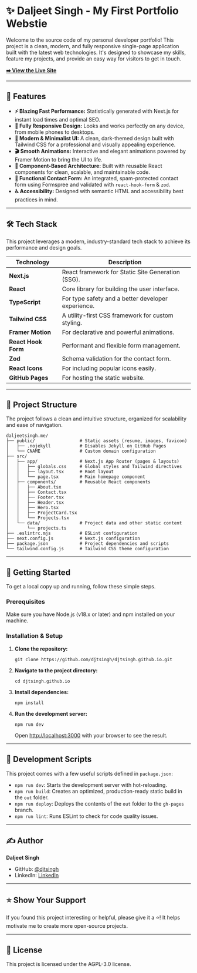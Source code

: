 <!DOCTYPE html>
<html lang="en">
<head>
    <meta charset="UTF-8">
  
</head>
<body>
    <main>
        <h1>✨ Daljeet Singh - My First Portfolio Webstie</h1>
        <p>Welcome to the source code of my personal developer portfolio! This project is a clean, modern, and fully responsive single-page application built with the latest web technologies. It's designed to showcase my skills, feature my projects, and provide an easy way for visitors to get in touch.</p>
        <p><a href="https://www.daljeetsingh.me/"><strong>➡️ View the Live Site</strong></a></p>
        <hr>
        <h2>🚀 Features</h2>
        <ul>
            <li><strong>⚡ Blazing Fast Performance:</strong> Statistically generated with Next.js for instant load times and optimal SEO.</li>
            <li><strong>📱 Fully Responsive Design:</strong> Looks and works perfectly on any device, from mobile phones to desktops.</li>
            <li><strong>🎨 Modern & Minimalist UI:</strong> A clean, dark-themed design built with Tailwind CSS for a professional and visually appealing experience.</li>
            <li><strong>🎬 Smooth Animations:</strong> Interactive and elegant animations powered by Framer Motion to bring the UI to life.</li>
            <li><strong>🧩 Component-Based Architecture:</strong> Built with reusable React components for clean, scalable, and maintainable code.</li>
            <li><strong>📝 Functional Contact Form:</strong> An integrated, spam-protected contact form using Formspree and validated with <code>react-hook-form</code> & <code>zod</code>.</li>
            <li><strong>♿ Accessibility:</strong> Designed with semantic HTML and accessibility best practices in mind.</li>
        </ul>
        <hr>
        <h2>🛠️ Tech Stack</h2>
        <p>This project leverages a modern, industry-standard tech stack to achieve its performance and design goals.</p>
        <table>
            <thead>
                <tr>
                    <th>Technology</th>
                    <th>Description</th>
                </tr>
            </thead>
            <tbody>
                <tr>
                    <td><strong>Next.js</strong></td>
                    <td>React framework for Static Site Generation (SSG).</td>
                </tr>
                <tr>
                    <td><strong>React</strong></td>
                    <td>Core library for building the user interface.</td>
                </tr>
                <tr>
                    <td><strong>TypeScript</strong></td>
                    <td>For type safety and a better developer experience.</td>
                </tr>
                <tr>
                    <td><strong>Tailwind CSS</strong></td>
                    <td>A utility-first CSS framework for custom styling.</td>
                </tr>
                <tr>
                    <td><strong>Framer Motion</strong></td>
                    <td>For declarative and powerful animations.</td>
                </tr>
                <tr>
                    <td><strong>React Hook Form</strong></td>
                    <td>Performant and flexible form management.</td>
                </tr>
                <tr>
                    <td><strong>Zod</strong></td>
                    <td>Schema validation for the contact form.</td>
                </tr>
                 <tr>
                    <td><strong>React Icons</strong></td>
                    <td>For including popular icons easily.</td>
                </tr>
                <tr>
                    <td><strong>GitHub Pages</strong></td>
                    <td>For hosting the static website.</td>
                </tr>
            </tbody>
        </table>
        <hr>
        <h2>📂 Project Structure</h2>
        <p>The project follows a clean and intuitive structure, organized for scalability and ease of navigation.</p>
        <pre><code>daljeetsingh.me/
├── public/                 # Static assets (resume, images, favicon)
│   ├── .nojekyll           # Disables Jekyll on GitHub Pages
│   └── CNAME               # Custom domain configuration
├── src/
│   ├── app/                # Next.js App Router (pages & layouts)
│   │   ├── globals.css     # Global styles and Tailwind directives
│   │   ├── layout.tsx      # Root layout
│   │   └── page.tsx        # Main homepage component
│   ├── components/         # Reusable React components
│   │   ├── About.tsx
│   │   ├── Contact.tsx
│   │   ├── Footer.tsx
│   │   ├── Header.tsx
│   │   ├── Hero.tsx
│   │   ├── ProjectCard.tsx
│   │   └── Projects.tsx
│   └── data/               # Project data and other static content
│       └── projects.ts
├── .eslintrc.mjs           # ESLint configuration
├── next.config.js          # Next.js configuration
├── package.json            # Project dependencies and scripts
└── tailwind.config.js      # Tailwind CSS theme configuration
</code></pre>
        <hr>
        <h2>🚀 Getting Started</h2>
        <p>To get a local copy up and running, follow these simple steps.</p>
        <h3>Prerequisites</h3>
        <p>Make sure you have Node.js (v18.x or later) and npm installed on your machine.</p>
        <h3>Installation & Setup</h3>
        <ol>
            <li>
                <p><strong>Clone the repository:</strong></p>
                <pre><code>git clone https://github.com/djtsingh/djtsingh.github.io.git</code></pre>
            </li>
            <li>
                <p><strong>Navigate to the project directory:</strong></p>
                <pre><code>cd djtsingh.github.io</code></pre>
            </li>
            <li>
                <p><strong>Install dependencies:</strong></p>
                <pre><code>npm install</code></pre>
            </li>
            <li>
                <p><strong>Run the development server:</strong></p>
                <pre><code>npm run dev</code></pre>
                <p>Open <a href="http://localhost:3000">http://localhost:3000</a> with your browser to see the result.</p>
            </li>
        </ol>
        <hr>
        <h2>📜 Development Scripts</h2>
        <p>This project comes with a few useful scripts defined in <code>package.json</code>:</p>
        <ul>
            <li><code>npm run dev</code>: Starts the development server with hot-reloading.</li>
            <li><code>npm run build</code>: Creates an optimized, production-ready static build in the <code>out</code> folder.</li>
            <li><code>npm run deploy</code>: Deploys the contents of the <code>out</code> folder to the <code>gh-pages</code> branch.</li>
            <li><code>npm run lint</code>: Runs ESLint to check for code quality issues.</li>
        </ul>
        <hr>
        <h2>✍️ Author</h2>
        <p><strong>Daljeet Singh</strong></p>
        <ul>
            <li>GitHub: <a href="https://github.com/djtsingh">@djtsingh</a></li>
            <li>LinkedIn: <a href="https://www.linkedin.com/in/djtsingh/">LinkedIn</a> <!-- TODO: Add your LinkedIn profile URL --></li>
        </ul>
        <hr>
        <h2>⭐ Show Your Support</h2>
        <p>If you found this project interesting or helpful, please give it a ⭐️! It helps motivate me to create more open-source projects.</p>
        <hr>
        <h2>📄 License</h2>
        <p>This project is licensed under the AGPL-3.0 license.</p>
    </main>
</body>
</html>

